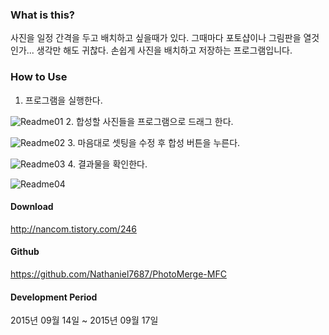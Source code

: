 ### What is this?
사진을 일정 간격을 두고 배치하고 싶을때가 있다.
그때마다 포토샵이나 그림판을 열것인가... 생각만 해도 귀찮다.
손쉽게 사진을 배치하고 저장하는 프로그램입니다.


### How to Use
1. 프로그램을 실행한다.

![Readme01](http://cfile22.uf.tistory.com/image/2164A53955FAF7DB0398E4)
2. 합성할 사진들을 프로그램으로 드래그 한다.

![Readme02](http://cfile27.uf.tistory.com/image/2762FC3955FAF7DD048F99)
3. 마음대로 셋팅을 수정 후 합성 버튼을 누른다.

![Readme03](http://cfile4.uf.tistory.com/image/2563083955FAF7DF04846F)
4. 결과물을 확인한다.

![Readme04](http://cfile4.uf.tistory.com/image/2564B33955FAF7E1034BF4)


#### Download
http://nancom.tistory.com/246


#### Github
https://github.com/Nathaniel7687/PhotoMerge-MFC


#### Development Period
2015년 09월 14일 ~ 2015년 09월 17일
